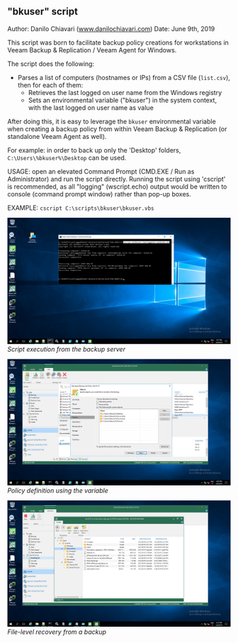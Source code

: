 "bkuser" script
---------------

Author: Danilo Chiavari (www.danilochiavari.com)
Date:   June 9th, 2019

This script was born to facilitate backup policy creations for workstations in Veeam Backup & Replication / Veeam Agent for Windows.

The script does the following:

  -  Parses a list of computers (hostnames or IPs) from a CSV file (`list.csv`), then for each of them:
  	  -  Retrieves the last logged on user name from the Windows registry
	  -  Sets an environmental variable ("bkuser") in the system context, with the last logged on user name as value

After doing this, it is easy to leverage the `bkuser` environmental variable when creating a backup policy from within Veeam Backup & Replication (or standalone Veeam Agent as well).

For example: in order to back up only the 'Desktop' folders, `C:\Users\%bkuser%\Desktop` can be used.

USAGE: open an elevated Command Prompt (CMD.EXE / Run as Administrator) and run the script directly.
Running the script using 'cscript' is recommended, as all "logging" (wscript.echo) output would be written to console (command prompt window) rather than pop-up boxes.

EXAMPLE: `cscript C:\scripts\bkuser\bkuser.vbs`

![script execution from the backup server](bkuser-script-vbr95.png)
_Script execution from the backup server_

![policy definition using the variable](bkuser-policy-objects-vbr95.png)
_Policy definition using the variable_

![file-level recovery from a backup](bkuser-FLR-win10-01.png)
_File-level recovery from a backup_

